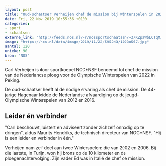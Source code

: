 ```yaml
---
layout: post
title: "Oud-schaatser Verheijen chef de mission bij Winterspelen in 2022"
date: Fri, 22 Nov 2019 10:55:36 +0100
categories: 
- sport 
- schaatsen 
externe_link: "http://feeds.nos.nl/~r/nossportschaatsen/~3/KZpaWbLCTqM/2311518"
image: "https://nos.nl/data/image/2019/11/22/595243/1008x567.jpg"
aantal: 120
unieke: 90
bron: "NOS"
---
```


<p>Carl Verheijen is door sportkoepel NOC*NSF benoemd tot chef de mission van de Nederlandse ploeg voor de Olympische Winterspelen van 2022 in Peking.</p>
<p>De oud-schaatser heeft al de nodige ervaring als chef de mission. De 44-jarige Hagenaar leidde de Nederlandse afvaardiging op de jeugd-Olympische Winterspelen van 2012 en 2016.</p>
<h2>Leider én verbinder</h2>
<p>"Carl beschouwt, luistert en adviseert zonder zichzelf onnodig op te dringen", aldus Maurits Hendriks, de technisch directeur van NOC*NSF. "Hij is een leider en verbinder in één."</p>
<p>Verheijen nam zelf deel aan twee Winterspelen: die van 2002 en 2006. Bij die laatste, in Turijn, won hij brons op de 10 kilometer en de ploegenachtervolging. Zijn vader Ed was in Italië de chef de mission.</p><img src="http://feeds.feedburner.com/~r/nossportschaatsen/~4/KZpaWbLCTqM" height="1" width="1" alt=""/>
